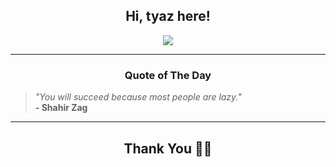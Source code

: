 <h2 align="center"> Hi, tyaz here!</h2>

<p align="center">
<a href="https://github.com/tyazx" alt="github streak"><img src="https://dvst-streak.herokuapp.com/?user=tyazx&theme=tokyonight&fire=DD472C"></a>
</p>

<hr>
<h3 align="center">Quote of The Day</h3>
<p align="center">
<blockquote>
<i>"You will succeed because most people are lazy."</i>
<br>
<b>- Shahir Zag</b>
</blockquote>
</p>


<hr>
<h2 align="center">Thank You 🙏🏼</h2>
